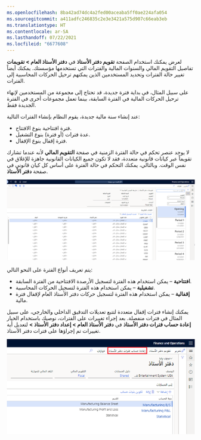 ```yaml
---
ms.openlocfilehash: 8ba42ad74dc4a2fed00aceaba5ff0ae224afa054
ms.sourcegitcommit: a411adfc246835c2e3e3421a575d907c66eab3eb
ms.translationtype: HT
ms.contentlocale: ar-SA
ms.lasthandoff: 07/22/2021
ms.locfileid: "6677608"
---
```

يمكنك استخدام الصفحة **تقويم دفتر الأستاذ** في **دفتر الأستاذ العام > تقويمات** ‎لعرض تفاصيل التقويم المالي والسنوات المالية والفترات التي تستخدمها مؤسستك. يمكنك أيضاً تغيير حالة الفترات وتحديد المستخدمين الذين يمكنهم ترحيل الحركات المحاسبية إلى الفترات. 

على سبيل المثال، في بداية فترة جديدة، قد تحتاج إلى مجموعة من المستخدمين لإنهاء ترحيل الحركات المالية في الفترة السابقة، بينما تعمل مجموعات أخرى في الفترة الجديدة فقط.

عند إنشاء سنة مالية جديدة، يقوم النظام بإنشاء الفترات التالية:

- فترة افتتاحية بنوع الافتتاح.
- عدة فترات (أو فترة) بنوع التشغيل.
- فترة إقفال بنوع الإقفال.

لا يوجد عنصر تحكم في حالة الفترة الزمنية في صفحة **التقويم المالي** لأنه عندما تشارك تقويماً عبر كيانات قانونية متعددة، فقد لا تكون جميع الكيانات القانونية جاهزة للإغلاق في نفس الوقت. وبالتالي، يمكنك التحكم في حالة الفترة على أساس كل كيان قانوني في صفحة **دفتر الأستاذ**.
 
[![‎لقطة شاشة لصفحة تقويمات دفتر الأستاذ.](../media/ledger-calendar.png)](../media/ledger-calendar.png#lightbox)


يتم تعريف أنواع الفترة على النحو التالي:

- **افتتاحية** – يمكن استخدام هذه الفترة لتسجيل الأرصدة الافتتاحية من الفترة السابقة.
- **تشغيلية** – يمكن استخدام هذه الفترة لتسجيل الحركات المحاسبية.
- **إقفالية** – يمكن استخدام هذه الفترة لتسجيل حركات دفتر الأستاذ العام لإقفال فترة مالية.

يمكنك إنشاء فترات إقفال متعددة لتتبع تعديلات التدقيق الداخلي والخارجي، على سبيل المثال في فترات منفصلة. بعد إجراء تغييرات على الفترات، نوصيك باستخدام الخيار **إعادة حساب فترات دفتر الأستاذ** في **دفتر الأستاذ العام > إعداد دفتر الأستاذ >** لتعديل أية تغييرات تم إجراؤها على فترات دفتر الأستاذ. 
  
![‎لقطة شاشة لصفحة إعادة حساب فترات دفتر الأستاذ.](../media/recalculate-ledger-periods.png)

